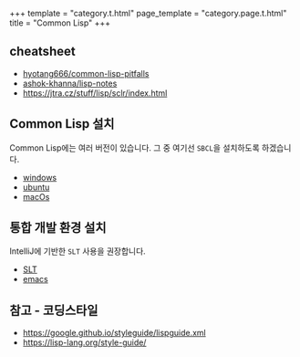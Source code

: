 +++
template = "category.t.html"
page_template = "category.page.t.html"
title = "Common Lisp"
+++

## cheatsheet

- [hyotang666/common-lisp-pitfalls](https://github.com/hyotang666/common-lisp-pitfalls)
- [ashok-khanna/lisp-notes](https://github.com/ashok-khanna/lisp-notes)
- <https://jtra.cz/stuff/lisp/sclr/index.html>


## Common Lisp 설치

Common Lisp에는 여러 버전이 있습니다. 그 중 여기선 `SBCL`을 설치하도록 하겠습니다.

- [windows](./setup_windows)
- [ubuntu](./setup_ubuntu)
- [macOs](./setup_osx)

## 통합 개발 환경 설치

IntelliJ에 기반한 `SLT` 사용을 권장합니다.

- [SLT](./setup_slt)
- [emacs](./setup_emacs)


## 참고 - 코딩스타일

- <https://google.github.io/styleguide/lispguide.xml>
- <https://lisp-lang.org/style-guide/>
